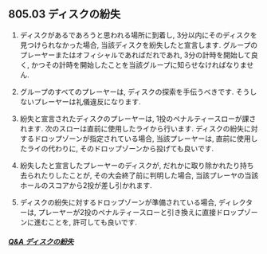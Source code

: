 ## 805.03 ディスクの紛失

1. ディスクがあるであろうと思われる場所に到着し,
3分以内にそのディスクを見つけられなかった場合,
当該ディスクを紛失したと宣言します.
グループのプレーヤーまたはオフィシャルであればだれであれ,
3分の計時を開始して良く,
かつその計時を開始したことを当該グループに知らせなければなりません.

1. グループのすべてのプレーヤーは,
ディスクの探索を手伝うべきです.
そうしないプレーヤーは礼儀違反になります.

1. 紛失と宣言されたディスクのプレーヤーは,
1投のペナルティースローが課されます.
次のスローは直前に使用したライから行います.
ディスクの紛失に対するドロップゾーンが指定されている場合,
当該プレーヤーは,
直前に使用したライの代わりに,
そのドロップゾーンから投げても良いです.

1. 紛失したと宣言したプレーヤーのディスクが,
だれかに取り除かれたり持ち去られたりしたことが,
その大会終了前に判明した場合,
当該プレーヤの当該ホールのスコアから2投が差し引かれます.

1. ディスクの紛失に対するドロップゾーンが準備されている場合,
ディレクターは,
プレーヤーが2投のペナルティースローと引き換えに直接ドロップゾーンに進むことを,
許可しても良いです.

##### [Q&A ディスクの紛失](qa-los)
